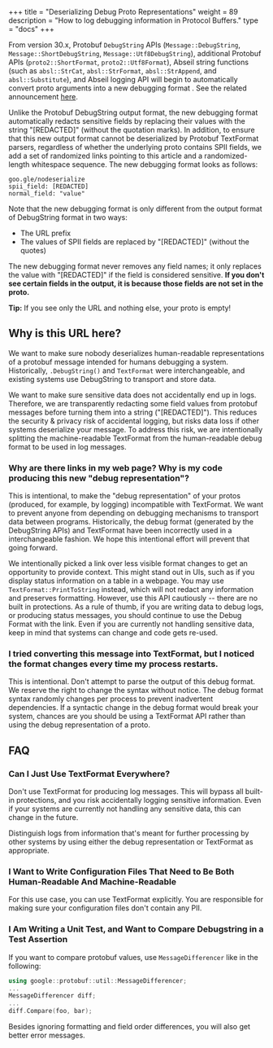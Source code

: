 +++
title = "Deserializing Debug Proto Representations"
weight = 89
description = "How to log debugging information in Protocol Buffers."
type = "docs"
+++

From version 30.x, Protobuf `DebugString` APIs (`Message::DebugString`,
`Message::ShortDebugString`, `Message::Utf8DebugString`), additional Protobuf
APIs (`proto2::ShortFormat`, `proto2::Utf8Format`), Abseil string functions
(such as `absl::StrCat`, `absl::StrFormat`, `absl::StrAppend`, and
`absl::Substitute`), and Abseil logging API will begin to automatically convert
proto arguments into a new debugging format
. See the related announcement
[here](/news/2024-12-04/).

Unlike the Protobuf DebugString output format, the new debugging format
automatically redacts sensitive fields by replacing their values with the string
"[REDACTED]" (without the quotation marks). In
addition, to ensure that this new output format cannot be deserialized by
Protobuf TextFormat parsers, regardless of whether the underlying proto contains
SPII fields, we add a set of randomized links pointing to this article
and a randomized-length whitespace sequence. The new debugging format looks as
follows:

```none
goo.gle/nodeserialize
spii_field: [REDACTED]
normal_field: "value"
```

Note that the new debugging format is only different from the output format of
DebugString format in two ways:

*   The URL prefix
*   The values of SPII fields are replaced by
    "[REDACTED]" (without the quotes)

The new debugging format never removes any field names; it only replaces the
value with "[REDACTED]" if the field is considered sensitive.
**If you don't see certain fields in the output, it is because those fields are
not set in the proto.**

**Tip:** If you see only the URL and nothing else, your proto is empty!

## Why is this URL here?

We want to make sure nobody deserializes human-readable representations of a
protobuf message intended for humans debugging a system. Historically,
`.DebugString()` and `TextFormat` were interchangeable, and existing systems use
DebugString to transport and store data.

We want to make sure sensitive data does not accidentally end up in logs.
Therefore, we are transparently redacting some field values from protobuf
messages before turning them into a string
("[REDACTED]"). This reduces the security & privacy
risk of accidental logging, but risks data loss if other systems deserialize
your message. To address this risk, we are intentionally splitting the
machine-readable TextFormat from the human-readable debug format to be used in
log messages.

### Why are there links in my web page? Why is my code producing this new "debug representation"?

This is intentional, to make the "debug representation" of your protos
(produced, for example, by logging) incompatible with TextFormat. We want to
prevent anyone from depending on debugging mechanisms to transport data between
programs. Historically, the debug format (generated by the DebugString APIs) and
TextFormat have been incorrectly used in a interchangeable fashion. We hope this
intentional effort will prevent that going forward.

We intentionally picked a link over less visible format changes to get an
opportunity to provide context. This might stand out in UIs, such as if you
display status information on a table in a webpage. You may use
`TextFormat::PrintToString` instead, which will not redact any information and
preserves formatting. However, use this API cautiously -- there are no built in
protections. As a rule of thumb, if you are writing data to debug logs, or
producing status messages, you should continue to use the Debug Format with the
link. Even if you are currently not handling sensitive data, keep in mind that
systems can change and code gets re-used.

### I tried converting this message into TextFormat, but I noticed the format changes every time my process restarts.

This is intentional. Don't attempt to parse the output of this debug format. We
reserve the right to change the syntax without notice. The debug format syntax
randomly changes per process to prevent inadvertent dependencies. If a syntactic
change in the debug format would break your system, chances are you should be
using a TextFormat API rather than using the debug representation of a proto.

## FAQ

### Can I Just Use TextFormat Everywhere?

Don't use TextFormat for producing log messages. This will bypass all built-in
protections, and you risk accidentally logging sensitive information. Even if
your systems are currently not handling any sensitive data, this can change in
the future.

Distinguish logs from information that's meant for further processing by other
systems by using either the debug representation or TextFormat as appropriate.

### I Want to Write Configuration Files That Need to Be Both Human-Readable And Machine-Readable

For this use case, you can use TextFormat explicitly. You are responsible for
making sure your configuration files don't contain any PII.

### I Am Writing a Unit Test, and Want to Compare Debugstring in a Test Assertion

If you want to compare protobuf values, use `MessageDifferencer` like in the
following:

```cpp
using google::protobuf::util::MessageDifferencer;
...
MessageDifferencer diff;
...
diff.Compare(foo, bar);
```

Besides ignoring formatting and field order differences, you will also get
better error messages.
